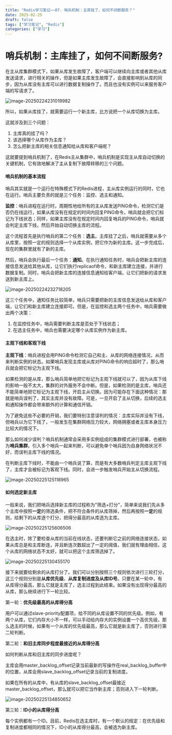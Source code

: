 ```yaml
---
title: "Redis学习笔记——07. 哨兵机制：主库挂了，如何不间断服务？"
date: 2025-02-25
draft: false
tags: ["学习笔记", "Redis"]
categories: ["学习"]
---
```


# 哨兵机制：主库挂了，如何不间断服务?

在主从库集群模式下，如果从库发生故障了，客户端可以继续向主库或者其他从库发送请求，进行相关的操作，但是如果主库发生故障了，会直接影响到从库的同步，因为从库没有主库可以进行数据复制操作了。而且也没有实例可以来服务客户端的写请求了。

![image-20250224231019982](https://lyb-1305354270.cos.ap-beijing.myqcloud.com/lhcos-data/image-20250224231019982.png)

所以，如果从库挂了，就需要运行一个新主库，比方说把一个从库切换为主库。

这就涉及到三个问题：

1. 主库真的挂了吗？
2. 该选择哪个从库作为主库？
3. 怎么把新主库的相关信息通知给从库和客户端呢？

这就要提到哨兵机制了，在Redis主从集群中，哨兵机制是实现主从库自动切换的关键机制，它有效地解决了主从复制下故障转移的三个问题。

#### 哨兵机制的基本流程

哨兵其实就是一个运行在特殊模式下的Redis进程，主从库实例运行的同时，它也在运行。哨兵主要负责的就是三个任务：监控、选主和通知。

**监控**：哨兵进程在运行时，周期性地给所有的主从库发送PING命令，检测它们是否仍在线运行，如果从库没有在规定的时间内回复PING命令，哨兵就会把它们标记为下线状态；同样，如果主库没有在规定时间内回复哨兵的PING命令，哨兵就会判定主库下线，然后开始自动切换主库的流程。

这个流程首先是执行哨兵的第二个任务：**选主**。主库挂了之后，哨兵就需要从多个从库里，按照一定的规则选择一个从库实例，把它作为新的主库。这一步完成后，现在的集群里就有了新的主库。

然后，哨兵会执行最后一个任务：**通知**。在执行通知任务时，哨兵会把新主库的连接信息发送给其他从库，让它们执行replicaof命令，和新主库建立连接，并进行数据复制。同时，哨兵会把新主库的连接信息通知给客户端，让它们把新的请求发送到新主库上。

![image-20250224232718205](https://lyb-1305354270.cos.ap-beijing.myqcloud.com/lhcos-data/image-20250224232718205.png)

这三个任务中，通知任务比较简单，哨兵只需要把新的主库信息发送给从库和客户端，让它们和新主库建立连接即可。但是，在监控和选主两个任务中，哨兵需要做出两个决策：

1. 在监控任务中，哨兵需要判断主库是否处于下线状态；
2. 在选主任务中，哨兵也需要决定哪个从库实例作为新主库。

#### 主观下线和客观下线

**主观下线**：哨兵进程会用PING命令检测它自己和主、从库的网络连接情况，从而来判断实例的状态。如果哨兵发现主库或从库对PING命令的响应超时了，那么哨兵就会把它标记为主观下线。

如果检测的是从库，那么哨兵简单地把它标记为主观下线就可以了，因为从库下线的影响一般不太大，集群的对外服务不会中断。但是，如果检测的是主库，哨兵还不能简单地把它标记为主观下线，开启主从切换。因为可能存在下面这种情况：那就是哨兵误判了，其实主库并没有故障。可是，一旦开启了主从切换，后续的选主和通知操作都会带来额外的计算和通信开销。

为了避免这些不必要的开销，我们要特别注意误判的情况：主库实际并没有下线，但哨兵以为它下线了，一般发生在集群网络压力较大，网络拥塞或者主库本身压力比较大的情况下。

那么如何减少误判？哨兵机制通常会采用多实例组成的集群模式进行部署，也被称为**哨兵集群**。引入多个哨兵一起来判断，可以避免单个哨兵因为自身网络状况不好，而误判主库下线的情况。

在判断主库下线时，不能由一个哨兵说了算，而是有大多数哨兵判定主库主观下线了，主库才会被标记为客观下线。同时，会进一步触发哨兵开始主从切换流程。

![image-20250225125118965](https://lyb-1305354270.cos.ap-beijing.myqcloud.com/lhcos-data/image-20250225125118965.png)

#### 如何选定新主库

一般来说，我们把哨兵选择新主库的过程称为"筛选+打分"，简单来说我们先从多个主库中按照**一定**的筛选条件，把不符合条件的从库筛掉，然后再按照**一定**的规则，给剩下的从库逐个打分，把得分最高的从库选为主库。

![image-20250225125606506](https://lyb-1305354270.cos.ap-beijing.myqcloud.com/lhcos-data/image-20250225125606506.png)

在选主时，除了要检查从库的当前在线状态，还要判断它之前的网络连接状态，如果从库总是和主库断连，并且断连次数超出了一定的阈值，我们就有理由相信，这个从库的网络状态不太好，就可以把这个主库筛选掉了。

![image-20250225130455170](https://lyb-1305354270.cos.ap-beijing.myqcloud.com/lhcos-data/image-20250225130455170.png)

接下来就要给剩余的从库打分了。我们可以分别按照三个规则依次进行三轮打分，这三个规则分别是**从库优先级**、**从库复制进度及从库ID号**。只要在某一轮中，有从库得分最高，那么它就是主库了，选主过程到此结束。如果没有出现得分最高的从库，那么继续进行下一轮比较。

第一轮：**优先级最高的从库得分高**

用户可以通过slave-priority配置项，给不同的从库设置不同的优先级。例如，有两个从库，它们内存大小不一样，可以手动给内存大的实例设置一个高优先级，那么选主的时候，如果有一个从库的优先级最高，那么它就是新主库了，否则进行第二轮判断。

第二轮：**和旧主库同步程度最接近的从库得分高**

如何判断从库和旧主库的同步进度呢？

主库会用master_backlog_offset记录当前最新的写操作在real_backlog_buffer中的位置，从库会用slave_backlog_offset记录当前的复制进度。

如果在所有的从库中，有从库的slave_backlog_offset最接近master_backlog_offset，那么就可以把它当作新主库；否则进入下一轮判断。

![image-20250225134850652](https://lyb-1305354270.cos.ap-beijing.myqcloud.com/lhcos-data/image-20250225134850652.png)

第三轮：**ID小的从库得分高**

每个实例都有一个ID。目前，Redis在选主库时，有一个默认的规定：在优先级和复制进度都相同的情况下，ID小的从库得分最高，会被选为新主库。